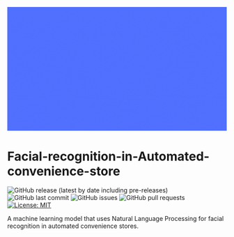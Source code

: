 
![Alt Text](https://github.com/Dantusaikamal/Facial-recognition-in-Automated-convenience-store/blob/main/facial%20detection.gif?raw=true)

# Facial-recognition-in-Automated-convenience-store


![GitHub release (latest by date including pre-releases)](https://img.shields.io/github/v/release/Dantusaikamal/Facial-recognition-in-Automated-convenience-store?include_prereleases)
![GitHub last commit](https://img.shields.io/github/last-commit/Dantusaikamal/Facial-recognition-in-Automated-convenience-store)
![GitHub issues](https://img.shields.io/github/issues-raw/Dantusaikamal/Facial-recognition-in-Automated-convenience-store)
![GitHub pull requests](https://img.shields.io/github/issues-pr/Dantusaikamal/Facial-recognition-in-Automated-convenience-store)
[![License: MIT](https://img.shields.io/badge/License-MIT-green.svg)](https://opensource.org/licenses/MIT)


A machine learning model that uses Natural Language Processing for facial recognition in automated convenience stores. 

<!-- # Table of contents

Here is the TOC this project.

- [Table of contents](#table-of-contents)
- [Installation](#installation)
- [Usage](#usage)
- [Development](#development)
- [Contribute](#contribute)
    - [Sponsor](#sponsor)
    - [Adding new features or fixing bugs](#adding-new-features-or-fixing-bugs)
- [License](#license)
- [Footer](#footer)

# Installation
[(Back to top)](#table-of-contents)


# Usage
[(Back to top)](#table-of-contents)


# Development
[(Back to top)](#table-of-contents)



# Contribute
[(Back to top)](#table-of-contents)

Please check Contribute.md to know how you can contribute to this project.

Idea: You can develop a web application for taking user input for the AutoAI model.

### Sponsor
[(Back to top)](#table-of-contents)

If you want to sponsor the project, do reach me out at dantusaikamal@gmail.com or click on the sponsor badge.

### Adding new features or fixing bugs
[(Back to top)](#table-of-contents)

If you find an issue in the project, open a new issue or a raise a pull request in this repository. 

You can also mail to dantusaikamal@gmail.com incase of any major issues.

# License
[(Back to top)](#table-of-contents)

Check out the LICENSE file in the repo.

[GNU General Public License version 3](https://opensource.org/licenses/GPL-3.0)



 -->
